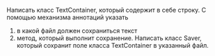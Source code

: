 Написать класс TextContainer, который содержит в себе строку. 
С помощью механизма аннотаций указать
1) в какой файл должен сохраниться текст 
2) метод, который выполнит сохранение. Написать класс Saver, который сохранит поле класса TextContainer в указанный файл.
